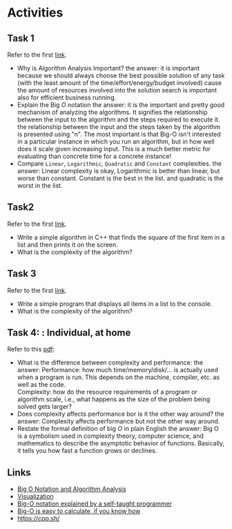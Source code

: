 # Activities

## Task 1

Refer to the first [link](#links).

- Why is Algorithm Analysis Important?
  the answer: it is important because we should always choose the best possible solution of any task (with the least amount of the time/effort/energy/budget involved) cause the amount of resources involved into the solution search is important also for efficient business running.
- Explain the Big $O$ notation
  the answer: it is the important and pretty good mechanism of analyzing the algorithms.
  It signifies the relationship between the input to the algorithm and the steps required to execute it. the relationship between the input and the steps taken by the algorithm is presented using "n".
  The most important is that Big-O isn't interested in a particular instance in which you run an algorithm, but in how well does it scale given increasing input. This is a much better metric for evaluating than concrete time for a concrete instance!
- Compare `Linear`, `Logarithmic`, `Quadratic` and `Constant` complexities.
  the answer:
  Linear complexity is okay, Logarithmic is better than linear, but worse than constant. Constant is the best in the list.
  and quadratic is the worst in the list.

## Task2

Refer to the first [link](#links).

- Write a simple algorithm in C++ that finds the square of the first item in a list and then prints it on the screen.
- What is the complexity of the algorithm?

## Task 3

Refer to the first [link](#links).

- Write a simple program that displays all items in a list to the console.
- What is the complexity of the algorithm?

## Task 4: : Individual, at home

Refer to this [pdf](./big_o.pdf):

- What is the difference between complexity and performance:
  the answer:
  Performance: how much time/memory/disk/... is actually used when a program is
  run. This depends on the machine, compiler, etc. as well as the code.  
  Complexity: how do the resource requirements of a program or algorithm scale,
  i.e., what happens as the size of the problem being solved gets larger?
- Does complexity affects performance bor is it the other way around?
  the answer: Complexity affects performance but not the other way around.
- Restate the formal definition of big $O$ in plain English
  the answer: Big O is a symbolism used in complexity theory, computer science, and mathematics to describe the asymptotic behavior of functions. Basically, it tells you how fast a function grows or declines.

## Links

- [Big O Notation and Algorithm Analysis ](https://stackabuse.com/big-o-notation-and-algorithm-analysis-with-python-examples/)
- [Visualization](https://www.cs.usfca.edu/~galles/visualization/Search.html)
- [Big-O notation explained by a self-taught programmer](https://justin.abrah.ms/computer-science/big-o-notation-explained.html)
- [Big-O is easy to calculate, if you know how](https://justin.abrah.ms/computer-science/how-to-calculate-big-o.html)
- https://cpp.sh/
